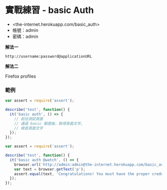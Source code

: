 # 實戰練習 - basic Auth

* <the-internet.herokuapp.com/basic_auth>
* 帳號：admin
* 密碼：admin

**解法一**

```
http://username:password@applicationURL
```

**解法二**

Firefox profiles

### 範例

```js
var assert = require('assert');

describe('test', function() {
  it('basic auth', () => {
    // 前往測試頁面
    // 通過 basic 驗證後，取得頁面文字。
    // 檢查頁面文字
  });
});
```

```js
var assert = require('assert');

describe('test', function() {
  it('basic auth @watch', () => {
    browser.url('http://admin:admin@the-internet.herokuapp.com/basic_auth');
    var text = browser.getText('p');
    assert.equal(text, 'Congratulations! You must have the proper credentials.');
  });
});
```